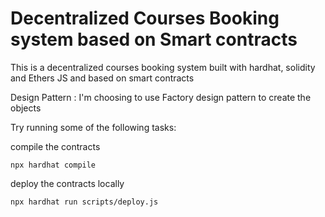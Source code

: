 # Decentralized Courses Booking system based on Smart contracts

This is a decentralized courses booking system built with hardhat, solidity and Ethers JS and based on smart contracts

Design Pattern : I'm choosing to use Factory design pattern to create the objects

Try running some of the following tasks:

compile the contracts 

```
npx hardhat compile 
```

deploy the contracts locally 
```
npx hardhat run scripts/deploy.js
```
